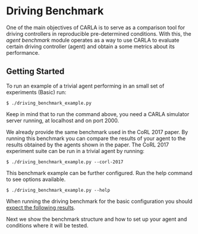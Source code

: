 Driving Benchmark
===============

One of the main objectives of CARLA is to serve as a comparison
tool for driving controllers in reproducible pre-determined conditions.
With this, the *agent benchmark* module operates as a way to use CARLA
to evaluate certain driving controller (agent) and obtain a some
metrics about its performance. 

Getting Started
----------------

To run an example of a trivial agent performing in an small
set of experiments (Basic) run:

    $ ./driving_benchmark_example.py


Keep in mind that to run the command above, you need a CARLA simulator
server running, at localhost and on port 2000.
   

We already provide the same benchmark used in the CoRL
2017 paper. By running this benchmark you can compare the results of your agent
to the results obtained by the agents shown in the paper. 
The CoRL 2017 experiment suite can be run in a trivial agent by
running:

    $ ./driving_benchmark_example.py --corl-2017

This benchmark example can be further configured. Run the help command to see options available.

    $ ./driving_benchmark_example.py --help


When running the driving benchmark for the basic configuration
you should [expect the following results](benchmark_creating.md/#expected-results).



Next we show the benchmark structure and
how to  set up your agent and conditions
where it will be tested.



